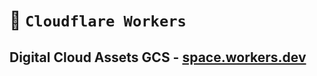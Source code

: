 # 👷 `Cloudflare Workers`

## Digital Cloud Assets GCS - [space.workers.dev](https://space.ss-o.workers.dev)
